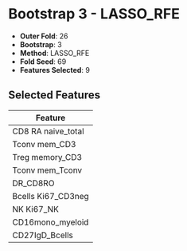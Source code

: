 # Bootstrap 3 - LASSO_RFE

- **Outer Fold**: 26
- **Bootstrap**: 3
- **Method**: LASSO_RFE
- **Fold Seed**: 69
- **Features Selected**: 9

## Selected Features

| Feature |
|---------|
| CD8 RA naive_total |
| Tconv mem_CD3 |
| Treg memory_CD3 |
| Tconv mem_Tconv |
| DR_CD8RO |
| Bcells Ki67_CD3neg |
| NK Ki67_NK |
| CD16mono_myeloid |
| CD27IgD_Bcells |

